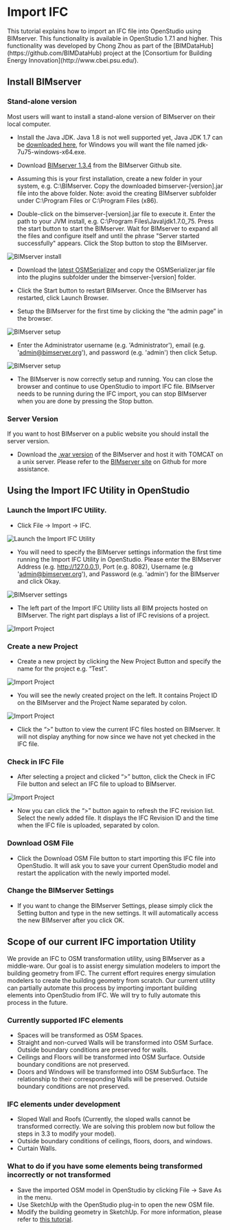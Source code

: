 <h1>Import IFC</h1>
This tutorial explains how to import an IFC file into OpenStudio using BIMserver.  This functionality is available in OpenStudio 1.7.1 and higher.  This functionality was developed by Chong Zhou as part of the [BIMDataHub](https://github.com/BIMDataHub) project at the [Consortium for Building Energy Innovation](http://www.cbei.psu.edu/).

## Install BIMserver 

### Stand-alone version

Most users will want to install a stand-alone version of BIMserver on their local computer.

- Install the Java JDK. Java 1.8 is not well supported yet, Java JDK 1.7 can be [downloaded here](http://www.oracle.com/technetwork/java/javase/downloads/jdk7-downloads-1880260.html), for Windows you will want the file named jdk-7u75-windows-x64.exe. 

- Download [BIMserver 1.3.4](https://github.com/opensourceBIM/BIMserver/releases/download/1.3.4-FINAL-2014-10-17/bimserver-1.3.4-FINAL-2014-10-17.jar) from the BIMserver Github site.

- Assuming this is your first installation, create a new folder in your system, e.g. C:\BIMserver. Copy the downloaded bimserver-[version].jar file into the above folder. Note: avoid the creating BIMserver subfolder under C:\Program Files or C:\Program Files (x86). 

- Double-click on the bimserver-[version].jar file to execute it. Enter the path to your JVM install, e.g. C:\Program Files\Java\jdk1.7.0_75.  Press the start button to start the BIMserver. Wait for BIMserver to expand all the files and configure itself and until the phrase "Server started successfully" appears. Click the Stop button to stop the BIMserver.

![BIMserver install](img/ifcimport/ifcimport1.jpg)

- Download the [latest OSMSerializer](https://github.com/BIMDataHub/OsmSerializer/releases) and copy the OSMSerializer.jar file into the plugins subfolder under the bimserver-[version] folder.

- Click the Start button to restart BIMserver. Once the BIMserver has restarted, click Launch Browser.

- Setup the BIMserver for the first time by clicking the “the admin page” in the browser. 
 
![BIMserver setup](img/ifcimport/ifcimport2.jpg)
 
- Enter the Administrator username (e.g. 'Administrator'), email (e.g. 'admin@bimserver.org'), and password (e.g. 'admin') then click Setup.

![BIMserver setup](img/ifcimport/ifcimport3.jpg)
  
- The BIMserver is now correctly setup and running. You can close the browser and continue to use OpenStudio to import IFC file.  BIMserver needs to be running during the IFC import, you can stop BIMserver when you are done by pressing the Stop button. 

### Server Version

If you want to host BIMserver on a public website you should install the server version. 

- Download the [.war version](https://github.com/opensourceBIM/BIMserver/releases/download/1.3.4-FINAL-2014-10-17/bimserver-1.3.4-FINAL-2014-10-17.war) of the BIMserver and host it with TOMCAT on a unix server. Please refer to the [BIMserver site](https://github.com/opensourceBIM/BIMserver/wiki) on Github for more assistance. 

## Using the Import IFC Utility in OpenStudio

### Launch the Import IFC Utility.
- Click File -> Import -> IFC.

![Launch the Import IFC Utility](img/ifcimport/ifcimport4.jpg)

- You will need to specify the BIMserver settings information the first time running the Import IFC Utility in OpenStudio. Please enter the BIMserver Address (e.g. http://127.0.0.1), Port (e.g. 8082), Username (e.g 'admin@bimserver.org'), and Password (e.g. 'admin') for the BIMserver and click Okay. 

![BIMserver settings](img/ifcimport/ifcimport5.jpg)

- The left part of the Import IFC Utility lists all BIM projects hosted on BIMserver. The right part displays a list of IFC revisions of a project.

![Import Project](img/ifcimport/ifcimport6.jpg)

### Create a new Project
- Create a new project by clicking the New Project Button and specify the name for the project e.g. “Test”.

![Import Project](img/ifcimport/ifcimport7.jpg)

- You will see the newly created project on the left. It contains Project ID on the BIMserver and the Project Name separated by colon. 

![Import Project](img/ifcimport/ifcimport8.jpg)

- Click the “>” button to view the current IFC files hosted on BIMserver. It will not display anything for now since we have not yet checked in the IFC file.

### Check in IFC File
- After selecting a project and clicked “>” button, click the Check in IFC File button and select an IFC file to upload to BIMserver.

![Import Project](img/ifcimport/ifcimport9.jpg)

- Now you can click the “>” button again to refresh the IFC revision list. Select the newly added file. It displays the IFC Revision ID and the time when the IFC file is uploaded, separated by colon.
 
### Download OSM File
- Click the Download OSM File button to start importing this IFC file into OpenStudio. It will ask you to save your current OpenStudio model and restart the application with the newly imported model.

### Change the BIMserver Settings
- If you want to change the BIMserver Settings, please simply click the Setting button and type in the new settings. It will automatically access the new BIMserver after you click OK.

## Scope of our current IFC importation Utility

We provide an IFC to OSM transformation utility, using BIMserver as a middle-ware. Our goal is to assist energy simulation modelers to import the building geometry from IFC. The current effort requires energy simulation modelers to create the building geometry from scratch. Our current utility can partially automate this process by importing important building elements into OpenStudio from IFC. We will try to fully automate this process in the future.

### Currently supported IFC elements
- Spaces will be transformed as OSM Spaces.
- Straight and non-curved Walls will be transformed into OSM Surface. Outside boundary conditions are preserved for walls.
- Ceilings and Floors will be transformed into OSM Surface. Outside boundary conditions are not preserved.
- Doors and Windows will be transformed into OSM SubSurface. The relationship to their corresponding Walls will be preserved. Outside boundary conditions are not preserved.

### IFC elements under development
- Sloped Wall and Roofs (Currently, the sloped walls cannot be transformed correctly. We are solving this problem now but follow the steps in 3.3 to modify your model).
- Outside boundary conditions of ceilings, floors, doors, and windows.
- Curtain Walls.

### What to do if you have some elements being transformed incorrectly or not transformed
- Save the imported OSM model in OpenStudio by clicking File -> Save As in the menu.
- Use SketchUp with the OpenStudio plug-in to open the new OSM file. 
- Modify the building geometry in SketchUp. For more information, please refer to [this tutorial](http://nrel.github.io/OpenStudio-user-documentation/getting_started/getting_started/#installation-instructions).


